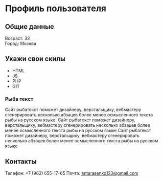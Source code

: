 # Профиль пользователя

## Общие данные

Возраст: 33     
Город: Москва      

## Укажи свои скилы

- HTML 
- JS  
- PHP 
- GIT 

### Рыба текст
Сайт рыбатекст поможет дизайнеру, верстальщику, вебмастеру сгенерировать несколько абзацев более менее осмысленного текста рыбы на русском языке.
Сайт рыбатекст поможет дизайнеру, верстальщику, вебмастеру сгенерировать несколько абзацев более менее осмысленного текста рыбы на русском языке
Сайт рыбатекст поможет дизайнеру, верстальщику, вебмастеру сгенерировать несколько абзацев более менее осмысленного текста рыбы на русском языке

## Контакты

Телефон: +7 (963) 655-17-65
Почта: antarasenko123@gmail.com


